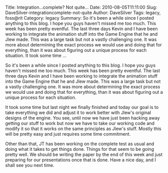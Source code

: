 Title: Integration...complete? Not quite...
Date: 2010-08-05T11:11:00
Slug: DaveSilver-integrationcomplete-not-quite
Author: DaveSilver
Tags: legacy, foss@rit
Category: legacy
Summary: So it's been a while since I posted anything to this blog. I hope you guys haven't missed me too much. This week has been pretty eventful. The last three days Kevin and I have been working to integrate the animation stuff into the Game Engine that he and Jlew made. This was a large task but not a vastly challenging one. It was more about determining the exact process we would use and doing that for everything, than it was about figuring out a unique process for each situation.  It took some time ... 

So it's been a while since I posted anything to this blog. I hope you guys
haven't missed me too much. This week has been pretty eventful. The last three
days Kevin and I have been working to integrate the animation stuff into the
Game Engine that he and Jlew made. This was a large task but not a vastly
challenging one. It was more about determining the exact process we would use
and doing that for everything, than it was about figuring out a unique process
for each situation.

It took some time but last night we finally finished and today our goal is to
take everything we did and adjust it to work better with Jlew's original
designs of the engine. You see, until now we have just been hacking away
getting our stuff to work but now we have to take our working code and modify
it so that it works on the same principles as Jlew's stuff. Mostly this will
be pretty easy and just requires some time commitment.

Other than that, JT has been working on the complete test as usual and doing
what it takes to get things done. Things for that seem to be going pretty
well. We should be writing the paper by the end of this week and just
preparing for our presentations once that is done. Have a nice day, and I
shall see you next time.

